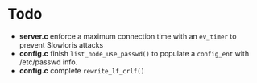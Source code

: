 # Todo
- **server.c** enforce a maximum connection time with an `ev_timer` to prevent
	Slowloris attacks
- **config.c** finish `list_node_use_passwd()` to populate a `config_ent` with
	/etc/passwd info.
- **config.c** complete `rewrite_lf_crlf()`
